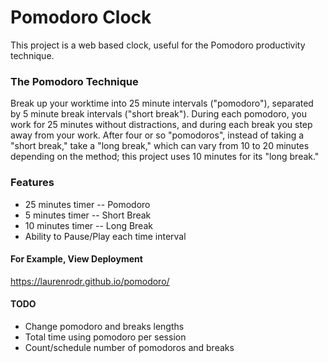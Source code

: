 # Pomodoro Clock

This project is a web based clock, useful for the Pomodoro productivity technique.

### The Pomodoro Technique
Break up your worktime into 25 minute intervals ("pomodoro"), separated by 5 minute break intervals ("short break"). During each pomodoro, you work for 25 minutes without distractions, and during each break you step away from your work. After four or so "pomodoros", instead of taking a "short break," take a "long break," which can vary from 10 to 20 minutes depending on the method; this project uses 10 minutes for its "long break."

### Features
* 25 minutes timer -- Pomodoro
* 5 minutes timer -- Short Break
* 10 minutes timer -- Long Break
* Ability to Pause/Play each time interval

#### For Example, View Deployment

https://laurenrodr.github.io/pomodoro/

#### TODO
* Change pomodoro and breaks lengths
* Total time using pomodoro per session
* Count/schedule number of pomodoros and breaks
